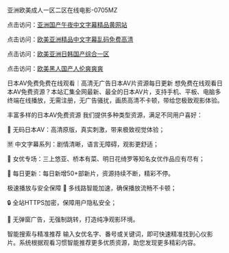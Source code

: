 
亚洲欧美成人一区二区在线电影-0705MZ


点击访问：<a href="https://gsd-agv.pages.dev/">亚洲国产午夜中文字幕精品黄网站</a>

点击访问：<a href="https://bsdf-5f5.pages.dev/">欧美亚洲精品中文字幕乱码免费高清</a>

点击访问：<a href="https://bered.pages.dev/">欧美亚洲日韩国产综合一区</a>

点击访问：<a href="https://fdhf-454.pages.dev">欧美黑人国产人伦爽爽爽</a>



日本AV免费免费在线观看｜高清无广告日本AV片资源每日更新
想免费在线观看日本AV免费资源？本站汇集全网最新、最全的日本AV片，支持手机、平板、电脑多终端在线播放，无需注册，无广告骚扰，画质高清不卡顿，带给您极致观影体验。

丰富多样的日本AV免费资源
我们提供多种类型资源，满足不同用户喜好：

🔞 无码日本AV：高清原版，真实刺激，带来极致视觉体验；

🈲 中文字幕系列：剧情清晰，语言无障碍，观影更舒适；

🌟 女优专场：三上悠亚、桥本有菜、明日花绮罗等知名女优作品应有尽有；

📅 每日更新：每日新增50+部新片，资源持续不断，精彩不停。

极速播放与安全保障
🚀 多线路智能加速，确保播放流畅不卡顿；

🔒 全站HTTPS加密，保障用户隐私安全；

🚫 无弹窗广告，无强制跳转，打造纯净观影环境。

智能搜索与精准推荐
输入女优名字、番号或关键词，即可快速精准找到心仪影片。系统根据观看习惯智能推荐更多优质资源，助您发现更多精彩内容。




















<span style="display:none;">[Canonical link](  ）</span>
